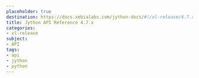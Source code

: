 ```yaml
---
placeholder: true
destination: https://docs.xebialabs.com/jython-docs/#!/xl-release/4.7.x/
title: Jython API Reference 4.7.x
categories: 
- xl-release
subject:
- API
tags:
- api
- jython
- python
---
```


